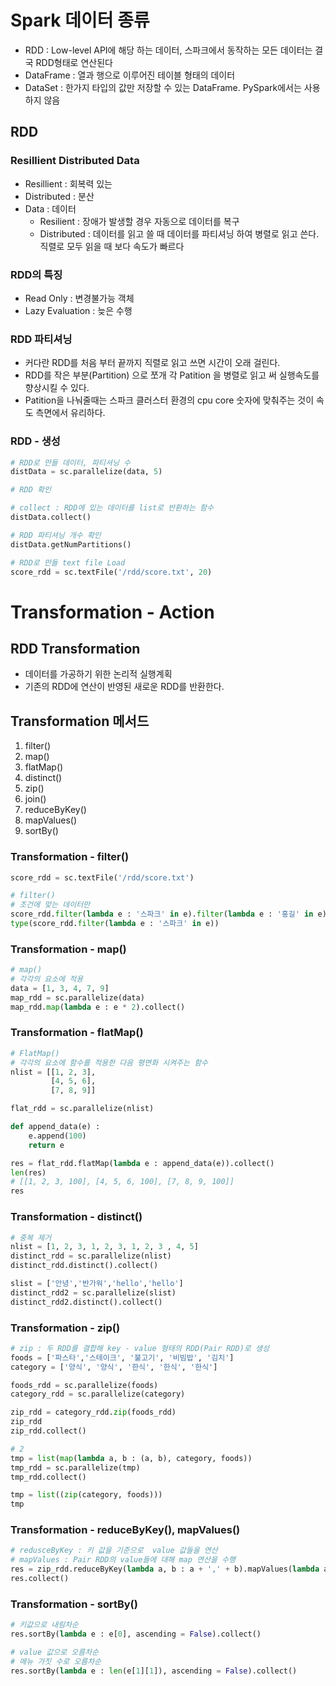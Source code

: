 # Spark 데이터 종류
- RDD : Low-level API에 해당 하는 데이터, 스파크에서 동작하는 모든 데이터는 결국 RDD형태로 연산된다  
- DataFrame : 열과 행으로 이루어진 테이블 형태의 데이터
- DataSet : 한가지 타입의 값만 저장할 수 있는 DataFrame. PySpark에서는 사용하지 않음

## RDD 

### Resillient Distributed Data
- Resillient : 회복력 있는  
- Distributed : 분산  
- Data : 데이터  
    * Resilient : 장애가 발생할 경우 자동으로 데이터를 복구
    * Distributed : 데이터를 읽고 쓸 때 데이터를 파티셔닝 하여 병렬로 읽고 쓴다. 직렬로 모두 읽을 때 보다 속도가 빠르다
 
 
### RDD의 특징
- Read Only : 변경불가능 객체
- Lazy Evaluation : 늦은 수행

### RDD 파티셔닝
- 커다란 RDD를 처음 부터 끝까지 직렬로 읽고 쓰면 시간이 오래 걸린다.
- RDD를 작은 부분(Partition) 으로 쪼개 각 Patition 을 병렬로 읽고 써 실행속도를 향상시킬 수 있다.
- Patition을 나눠줄때는 스파크 클러스터 환경의 cpu core 숫자에 맞춰주는 것이 속도 측면에서 유리하다.

### RDD - 생성
```python
# RDD로 만들 데이터, 파티셔닝 수
distData = sc.parallelize(data, 5)

# RDD 확인

# collect : RDD에 있는 데이터를 list로 반환하는 함수
distData.collect()

# RDD 파티셔닝 개수 확인
distData.getNumPartitions()

# RDD로 만들 text file Load
score_rdd = sc.textFile('/rdd/score.txt', 20)
```

# Transformation - Action

## RDD Transformation
-  데이터를 가공하기 위한 논리적 실행계획
-  기존의 RDD에 연산이 반영된 새로운 RDD를 반환한다.

## Transformation 메서드

1. filter()
2. map()
3. flatMap()
4. distinct()
5. zip()
6. join()
6. reduceByKey()
7. mapValues()
8. sortBy()

### Transformation - filter()
```python
score_rdd = sc.textFile('/rdd/score.txt')

# filter()
# 조건에 맞는 데이터만
score_rdd.filter(lambda e : '스파크' in e).filter(lambda e : '홍길' in e).collect()
type(score_rdd.filter(lambda e : '스파크' in e))
```

### Transformation - map()
```python
# map()
# 각각의 요소에 적용
data = [1, 3, 4, 7, 9]
map_rdd = sc.parallelize(data)
map_rdd.map(lambda e : e * 2).collect()
```

### Transformation - flatMap()
```python
# FlatMap()
# 각각의 요소에 함수를 적용한 다음 평면화 시켜주는 함수
nlist = [[1, 2, 3], 
         [4, 5, 6], 
         [7, 8, 9]]

flat_rdd = sc.parallelize(nlist)

def append_data(e) :
    e.append(100)
    return e

res = flat_rdd.flatMap(lambda e : append_data(e)).collect()
len(res)
# [[1, 2, 3, 100], [4, 5, 6, 100], [7, 8, 9, 100]]
res
```

### Transformation - distinct()
```python
# 중복 제거
nlist = [1, 2, 3, 1, 2, 3, 1, 2, 3 , 4, 5]
distinct_rdd = sc.parallelize(nlist)
distinct_rdd.distinct().collect()

slist = ['안녕','반가워','hello','hello']
distinct_rdd2 = sc.parallelize(slist)
distinct_rdd2.distinct().collect()
```

### Transformation - zip()
```python
# zip : 두 RDD를 결합해 key - value 형태의 RDD(Pair RDD)로 생성
foods = ['파스타','스테이크', '불고기', '비빔밥', '김치']
category = ['양식', '양식', '한식', '한식', '한식']

foods_rdd = sc.parallelize(foods)
category_rdd = sc.parallelize(category)

zip_rdd = category_rdd.zip(foods_rdd)
zip_rdd
zip_rdd.collect()

# 2
tmp = list(map(lambda a, b : (a, b), category, foods))
tmp_rdd = sc.parallelize(tmp)
tmp_rdd.collect()

tmp = list((zip(category, foods)))
tmp
```

### Transformation - reduceByKey(), mapValues()
```python
# redusceByKey : 키 값을 기준으로  value 값들을 연산
# mapValues : Pair RDD의 value들에 대해 map 연산을 수행
res = zip_rdd.reduceByKey(lambda a, b : a + ',' + b).mapValues(lambda a : a.split(','))
res.collect()
```

### Transformation - sortBy()
```python
# 키값으로 내림차순
res.sortBy(lambda e : e[0], ascending = False).collect()

# value 값으로 오름차순
# 메뉴 가짓 수로 오름차순
res.sortBy(lambda e : len(e[1][1]), ascending = False).collect()
```